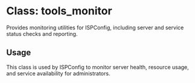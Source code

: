 # Class: tools_monitor

Provides monitoring utilities for ISPConfig, including server and service status checks and reporting.

## Usage
This class is used by ISPConfig to monitor server health, resource usage, and service availability for administrators.
